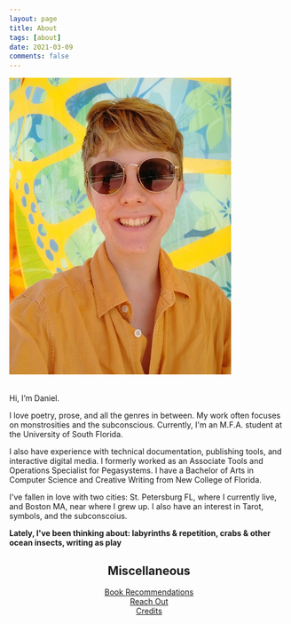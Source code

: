 ```yaml
---
layout: page
title: About
tags: [about]
date: 2021-03-09
comments: false
---
```

<p class="aligncenter">
<img src="/assets/sunrunner-3.jpg" alt = "Photo of Daniel" style="width:400px;">
</p>
<br>
Hi, I’m Daniel.

I love poetry, prose, and all the genres in between. My work often focuses on monstrosities and the subconscious. Currently, I'm an M.F.A. student at the University of South Florida.

I also have experience with technical documentation, publishing tools, and interactive digital media. I formerly worked as an Associate Tools and Operations Specialist for Pegasystems. I have a Bachelor of Arts in Computer Science and Creative Writing from New College of Florida.

I've fallen in love with two cities: St. Petersburg FL, where I currently live, and Boston MA, near where I grew up. I also have an interest in Tarot, symbols, and the subconscoius.

<b>Lately, I've been thinking about: labyrinths & repetition, crabs & other ocean insects, writing as play</b>

<h2><center>Miscellaneous</center></h2>  
  
<center><a href="https://ddykiel.github.io/book-recs/">Book Recommendations</a></center>
<center><a href="https://ddykiel.github.io/reach-out/">Reach Out</a></center>
<center><a href="https://ddykiel.github.io/credits/">Credits</a></center>
